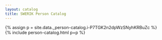 ```yaml
---
layout: catalog
title: SWERIK Person Catalog
---
```

{% assign p = site.data._person-catalog.i-P7TGK2n2dpWzSNyhKRBuZc %}
{% include person-catalog.html p=p %}

